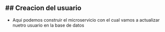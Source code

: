 ## ## Creacion del usuario
- Aqui podemos construir el microservicio con el cual vamos a actualizar nuetro usuario en la base de datos